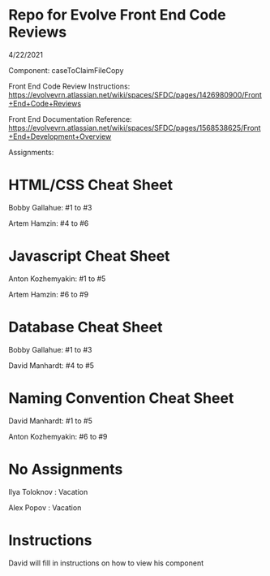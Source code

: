 # Repo for Evolve Front End Code Reviews
4/22/2021

Component: caseToClaimFileCopy

Front End Code Review Instructions: https://evolvevrn.atlassian.net/wiki/spaces/SFDC/pages/1426980900/Front+End+Code+Reviews

Front End Documentation Reference: https://evolvevrn.atlassian.net/wiki/spaces/SFDC/pages/1568538625/Front+End+Development+Overview

Assignments:
# HTML/CSS Cheat Sheet
Bobby Gallahue: #1 to #3

Artem Hamzin: #4 to #6

# Javascript Cheat Sheet

Anton Kozhemyakin: #1 to #5

Artem Hamzin: #6 to #9

# Database Cheat Sheet

Bobby Gallahue: #1 to #3

David Manhardt: #4 to #5

# Naming Convention Cheat Sheet

David Manhardt: #1 to #5

Anton Kozhemyakin: #6 to #9

# No Assignments
Ilya Toloknov : Vacation

Alex Popov : Vacation

# Instructions
David will fill in instructions on how to view his component
